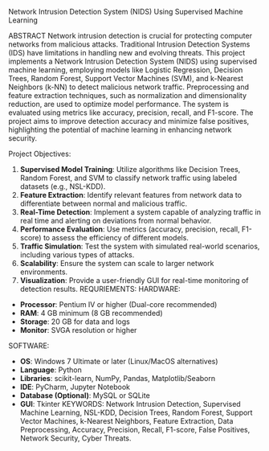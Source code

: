  Network Intrusion Detection System (NIDS) Using Supervised Machine Learning

ABSTRACT
Network intrusion detection is crucial for protecting computer networks from malicious attacks. Traditional Intrusion Detection Systems (IDS) have limitations in handling new and evolving threats. This project implements a Network Intrusion Detection System (NIDS) using supervised machine learning, employing models like Logistic Regression, Decision Trees, Random Forest, Support Vector Machines (SVM), and k-Nearest Neighbors (k-NN) to detect malicious network traffic. Preprocessing and feature extraction techniques, such as normalization and dimensionality reduction, are used to optimize model performance. The system is evaluated using metrics like accuracy, precision, recall, and F1-score. The project aims to improve detection accuracy and minimize false positives, highlighting the potential of machine learning in enhancing network security.

Project Objectives:
1. **Supervised Model Training**: Utilize algorithms like Decision Trees, Random Forest, and SVM to classify network traffic using labeled datasets (e.g., NSL-KDD).
2. **Feature Extraction**: Identify relevant features from network data to differentiate between normal and malicious traffic.
3. **Real-Time Detection**: Implement a system capable of analyzing traffic in real time and alerting on deviations from normal behavior.
4. **Performance Evaluation**: Use metrics (accuracy, precision, recall, F1-score) to assess the efficiency of different models.
5. **Traffic Simulation**: Test the system with simulated real-world scenarios, including various types of attacks.
6. **Scalability**: Ensure the system can scale to larger network environments.
7. **Visualization**: Provide a user-friendly GUI for real-time monitoring of detection results.
REQURIEMENTS:
 HARDWARE:
- **Processor**: Pentium IV or higher (Dual-core recommended)
- **RAM**: 4 GB minimum (8 GB recommended)
- **Storage**: 20 GB for data and logs
- **Monitor**: SVGA resolution or higher

 SOFTWARE:
- **OS**: Windows 7 Ultimate or later (Linux/MacOS alternatives)
- **Language**: Python
- **Libraries**: scikit-learn, NumPy, Pandas, Matplotlib/Seaborn
- **IDE**: PyCharm, Jupyter Notebook
- **Database (Optional)**: MySQL or SQLite
- **GUI**: Tkinter
KEYWORDS:
Network Intrusion Detection, Supervised Machine Learning, NSL-KDD, Decision Trees, Random Forest, Support Vector Machines, k-Nearest Neighbors, Feature Extraction, Data Preprocessing, Accuracy, Precision, Recall, F1-score, False Positives, Network Security, Cyber Threats.
